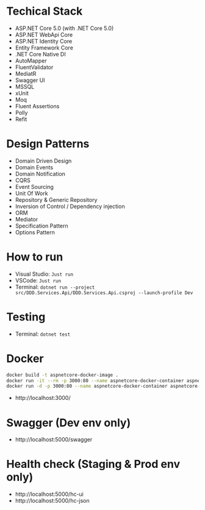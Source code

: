 # Techical Stack
- ASP.NET Core 5.0 (with .NET Core 5.0)
- ASP.NET WebApi Core
- ASP.NET Identity Core
- Entity Framework Core
- .NET Core Native DI
- AutoMapper
- FluentValidator
- MediatR
- Swagger UI
- MSSQL
- xUnit
- Moq
- Fluent Assertions
- Polly
- Refit

# Design Patterns
- Domain Driven Design
- Domain Events
- Domain Notification
- CQRS
- Event Sourcing
- Unit Of Work
- Repository & Generic Repository
- Inversion of Control / Dependency injection
- ORM
- Mediator
- Specification Pattern
- Options Pattern

# How to run
- Visual Studio: `Just run`
- VSCode: `Just run`
- Terminal: `dotnet run --project src/DDD.Services.Api/DDD.Services.Api.csproj --launch-profile Dev`

# Testing
- Terminal: `dotnet test`

# Docker

```sh
docker build -t aspnetcore-docker-image .
docker run -it --rm -p 3000:80 --name aspnetcore-docker-container aspnetcore-docker-image
docker run -d -p 3000:80 --name aspnetcore-docker-container aspnetcore-docker-image
```

- http://localhost:3000/

# Swagger (Dev env only)
- http://localhost:5000/swagger

# Health check (Staging & Prod env only)
- http://localhost:5000/hc-ui
- http://localhost:5000/hc-json
